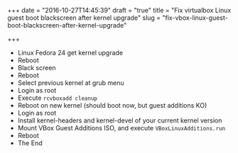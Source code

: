 +++
date = "2016-10-27T14:45:39"
draft = "true"
title = "Fix virtualbox Linux guest boot blackscreen after kernel upgrade"
slug = "fix-vbox-linux-guest-boot-blackscreen-after-kernel-upgrade"

+++

* Linux Fedora 24 get kernel upgrade
* Reboot
* Black screen
* Reboot
* Select previous kernel at grub menu
* Login as root
* Execute `rcvboxadd cleanup`
* Reboot on new kernel (should boot now, but guest additions KO)
* Login as root
* Install kernel-headers and kernel-devel of your current kernel version
* Mount VBox Guest Additions ISO, and execute `VBoxLinuxAdditions.run`
* Reboot
* The End
